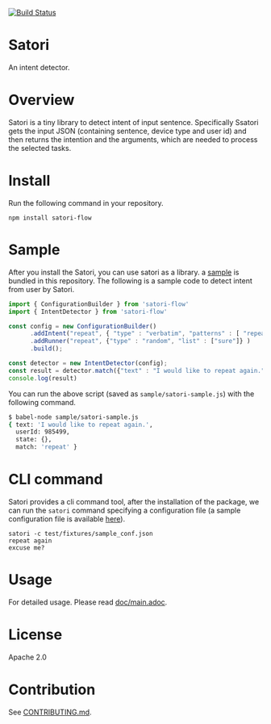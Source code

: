 [![Build Status](https://travis-ci.org/voice-assistant/satori-flow.svg?branch=master)](https://travis-ci.org/voice-assistant/satori-flow)

# Satori

An intent detector.

# Overview

Satori is a tiny library to detect intent of input sentence.
Specifically Ssatori gets the input JSON (containing sentence, device type and user id) and then returns the intention
and the arguments, which are needed to process the selected tasks.

# Install

Run the following command in your repository. 

```
npm install satori-flow
```

# Sample

After you install the Satori, you can use satori as a library. a [sample](https://github.com/voice-assistant/satori-flow/blob/master/sample/satori-sample.js)
is bundled in this repository. The following is a sample code to detect intent from user by Satori.

```javascript
import { ConfigurationBuilder } from 'satori-flow'
import { IntentDetector } from 'satori-flow'

const config = new ConfigurationBuilder()
      .addIntent("repeat", { "type" : "verbatim", "patterns" : [ "repeat", "please repeat" ]})
      .addRunner("repeat", {"type" : "random", "list" : ["sure"]} )
      .build();

const detector = new IntentDetector(config);
const result = detector.match({"text" : "I would like to repeat again.", "userId" : 985499 });
console.log(result)
```

You can run the above script (saved as `sample/satori-sample.js`) with the following command.

```bash
$ babel-node sample/satori-sample.js
{ text: 'I would like to repeat again.',
  userId: 985499,
  state: {},
  match: 'repeat' }
```

# CLI command

Satori provides a cli command tool, after the installation of the package, we can run the `satori` command specifying a configuration file
(a sample configuration file is available [here](https://github.com/voice-assistant/satori-flow/blob/master/test/fixtures/sample_conf.json)).

```
satori -c test/fixtures/sample_conf.json
repeat again
excuse me?
```

# Usage

For detailed usage. Please read [doc/main.adoc](https://github.com/voice-assistant/satori/blob/master/doc/main.adoc).

# License

Apache 2.0

# Contribution

See [CONTRIBUTING.md](https://github.com/voice-assistant/satori/blob/master/CONTRIBUTING.md).
